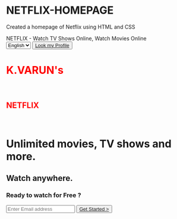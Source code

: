 # NETFLIX-HOMEPAGE
Created a homepage of Netflix using HTML and CSS
<!DOCTYPE html>
<html lang="en">

<head>
    <meta charset="UTF-8">
    <meta http-equiv="X-UA-Compatible" content="IE=edge">
    <meta name="viewport" content="width=device-width, initial-scale=1.0">
    <link rel="stylesheet" href="style.css">
    NETFLIX - Watch TV Shows Online, Watch Movies Online</title>
</head>
<body>
    <div class="container">
        <nav class="navbar">
            <div class="left">
                <img src="images/netflix-logo.png" alt="">
            </div>
            <div class="right">
                <select name="language" class="language">
                    <option value="English">English</option>
                    <option value="Hindi">Hindi</option>
                </select>
                <button><a href="https://www.linkedin.com/in/varun-kuna-5a97bb238/">Look my Profile</a></button>
            </div>
        </nav>
        <div class="NETFLIX">
            <div class="content">
                <h1><font COLOR="RED"> K.VARUN's </h1><br>
                <h2>NETFLIX </font></h2><br>
                <h1>Unlimited movies, TV shows and more.</h1>
                <h2>Watch anywhere.</h2>
                <form action="#">
                    <h3>Ready to watch for Free ?</h3>
                    <div class="email">
                        <input type="email" name="email" placeholder="Enter Email address">
                        <button><a href="#">Get Started  ></a></button>
                    </div>
                </form>
            </div>
        </div>
    </div>
</body>
</html>
